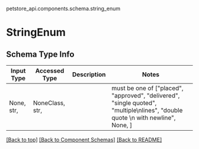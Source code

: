 <a name="top"></a>
petstore_api.components.schema.string_enum
# StringEnum

## Schema Type Info
Input Type | Accessed Type | Description | Notes
------------ | ------------- | ------------- | -------------
None, str,  | NoneClass, str,  |  | must be one of ["placed", "approved", "delivered", "single quoted", "multiple\nlines", "double quote \n with newline", None, ]

[[Back to top]](#top) [[Back to Component Schemas]](../../../README.md#Component-Schemas) [[Back to README]](../../../README.md)
